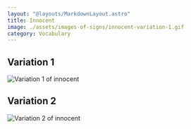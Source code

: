 ```yaml
---
layout: "@layouts/MarkdownLayout.astro"
title: Innocent
image: ./assets/images-of-signs/innocent-variation-1.gif
category: Vocabulary
---
```


## Variation 1

![Variation 1 of innocent](@signs/innocent-variation-1.gif)

## Variation 2

![Variation 2 of innocent](@signs/innocent-variation-2.gif)
